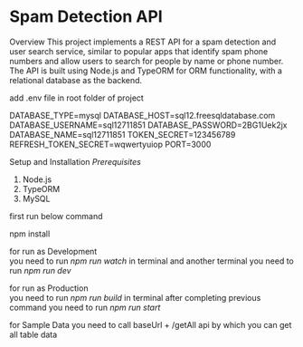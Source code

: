 
# Spam Detection API
 Overview
This project implements a REST API for a spam detection and user search service, similar to popular apps that identify spam phone numbers and allow users to search for people by name or phone number. The API is built using Node.js and TypeORM for ORM functionality, with a relational database as the backend.

add .env file in root folder of project 

DATABASE_TYPE=mysql
DATABASE_HOST=sql12.freesqldatabase.com
DATABASE_USERNAME=sql12711851
DATABASE_PASSWORD=2BG1Uek2jx
DATABASE_NAME=sql12711851
TOKEN_SECRET=123456789
REFRESH_TOKEN_SECRET=wqwertyuiop
PORT=3000

Setup and Installation
*Prerequisites*
1. Node.js
2. TypeORM
3. MySQL

first run below command 

npm install 

for run as Development  
 you need to run *npm run watch* in terminal and another terminal you need to run *npm run dev*  

for run as Production  
 you need to run *npm run build* in terminal after completing previous command you need to run *npm run start*  

for Sample Data 
you need to call baseUrl + /getAll api by which you can get all table data 
